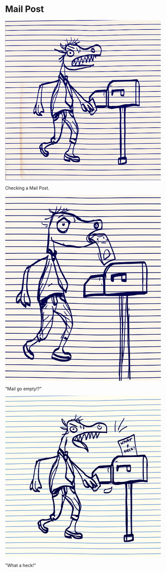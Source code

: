 # Mail Post

![Garrey Goosey walks towards a mailbox with a hopeful expression.](mail-1.png)

Checking a Mail Post.

![Garrey Goosey opens the mailbox and stares blankly inside.](mail-2.png)

"Mail go empty!?"

![Garrey Goosey stands back from the mailbox, looking furious, perhaps throwing a piece of mail.](mail-3.png)

"What a heck!"